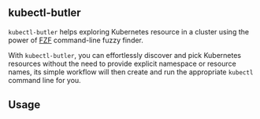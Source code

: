 ## kubectl-butler

`kubectl-butler` helps exploring Kubernetes resource in a cluster using the power of
[FZF](https://github.com/junegunn/fzf) command-line fuzzy finder.

With `kubectl-butler`, you can effortlessly discover and pick Kubernetes resources without the need
to provide explicit namespace or resource names, its simple workflow will then create and run the
appropriate `kubectl` command line for you.

## Usage


